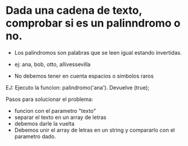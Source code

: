 # Dada una cadena de texto, comprobar si es un palinndromo o no. 

- Los palindromos son palabras que se leen igual estando invertidas.

- ej: ana, bob, otto, allivessevilla

- No debemos tener en cuenta espacios o simbolos raros

EJ: Ejecuto la funcion: palindromo('ana'). Devuelve (true);

Pasos para solucionar el problema:

- funcion con el parametro "texto"
- separar el texto en un array de letras
- debemos darle la vuelta
- Debemos unir el array de letras en un string y compararlo con el parametro dado.
 